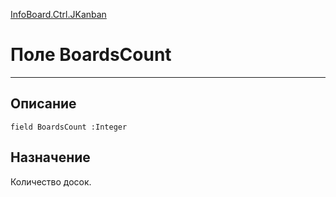 ﻿---
Link: InfoBoard.Ctrl.JKanban.@BoardsCount
---

<!---  Навигация
[Имя проекта](#) :
-->
[InfoBoard.Ctrl.JKanban](Default)

# Поле BoardsCount
---

## Описание

    field BoardsCount :Integer

<!--
## Аргументы{#Args}

### Аргумент1

Описание аргумента 1
-->

## Назначение

Количество досок.

<!--
## Пример

    BoardsCount...
-->

